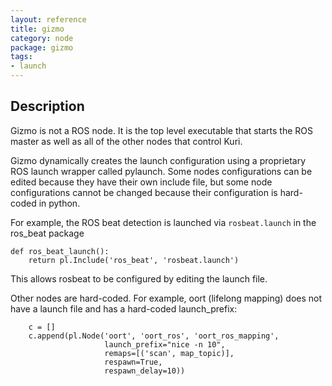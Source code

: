 ```yaml
---
layout: reference
title: gizmo
category: node
package: gizmo
tags: 
- launch
---
```


## Description
Gizmo is not a ROS node.  It is the top level executable that starts the ROS master as well 
as all of the other nodes that control Kuri.

Gizmo dynamically creates the launch configuration using a proprietary ROS launch wrapper
called pylaunch.  Some nodes configurations can be edited because they have their own include
file, but some node configurations cannot be changed because their configuration is hard-coded
in python.

For example, the ROS beat detection is launched via `rosbeat.launch` in the ros_beat package

```
def ros_beat_launch():
    return pl.Include('ros_beat', 'rosbeat.launch')

```

This allows rosbeat to be configured by editing the launch file.

Other nodes are hard-coded.  For example, oort (lifelong mapping) does not have a launch
file and has a hard-coded launch_prefix:

```
    c = []
    c.append(pl.Node('oort', 'oort_ros', 'oort_ros_mapping',
                     launch_prefix="nice -n 10",
                     remaps=[('scan', map_topic)],
                     respawn=True,
                     respawn_delay=10))
```
